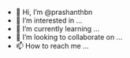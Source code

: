 - 👋 Hi, I’m @prashanthbn
- 👀 I’m interested in ...
- 🌱 I’m currently learning ...
- 💞️ I’m looking to collaborate on ...
- 📫 How to reach me ...

<!---
prashanthbn/prashanthbn is a ✨ special ✨ repository because its `README.md` (this file) appears on your GitHub profile.
You can click the Preview link to take a look at your changes.
--->

